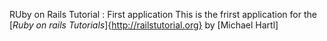 RUby on Rails Tutorial : First application
This is the frirst application for the [*Ruby on rails Tutorials*]{http://railstutorial.org} by  [Michael Hartl]
